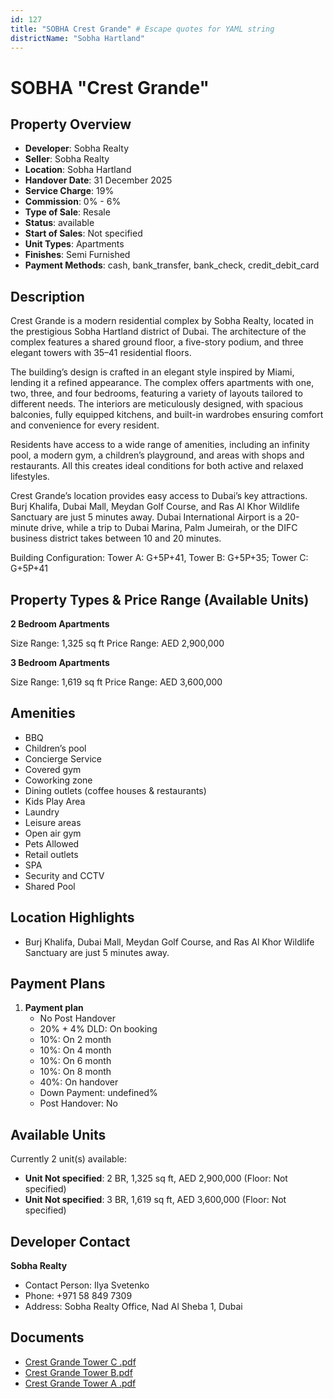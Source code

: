 ```yaml
---
id: 127
title: "SOBHA Crest Grande" # Escape quotes for YAML string
districtName: "Sobha Hartland"
---
```


# SOBHA "Crest Grande"

## Property Overview
- **Developer**: Sobha Realty
- **Seller**: Sobha Realty
- **Location**: Sobha Hartland
- **Handover Date**: 31 December 2025
- **Service Charge**: 19%
- **Commission**: 0% - 6%
- **Type of Sale**: Resale
- **Status**: available
- **Start of Sales**: Not specified
- **Unit Types**: Apartments
- **Finishes**: Semi Furnished
- **Payment Methods**: cash, bank_transfer, bank_check, credit_debit_card

## Description
Crest Grande is a modern residential complex by Sobha Realty, located in the prestigious Sobha Hartland district of Dubai. The architecture of the complex features a shared ground floor, a five-story podium, and three elegant towers with 35–41 residential floors.

The building’s design is crafted in an elegant style inspired by Miami, lending it a refined appearance. The complex offers apartments with one, two, three, and four bedrooms, featuring a variety of layouts tailored to different needs. The interiors are meticulously designed, with spacious balconies, fully equipped kitchens, and built-in wardrobes ensuring comfort and convenience for every resident.

Residents have access to a wide range of amenities, including an infinity pool, a modern gym, a children’s playground, and areas with shops and restaurants. All this creates ideal conditions for both active and relaxed lifestyles.

Crest Grande’s location provides easy access to Dubai’s key attractions. Burj Khalifa, Dubai Mall, Meydan Golf Course, and Ras Al Khor Wildlife Sanctuary are just 5 minutes away. Dubai International Airport is a 20-minute drive, while a trip to Dubai Marina, Palm Jumeirah, or the DIFC business district takes between 10 and 20 minutes.

Building Configuration: Tower A: G+5P+41, Tower B: G+5P+35; Tower C: G+5P+41

## Property Types & Price Range (Available Units)
**2 Bedroom Apartments**

Size Range: 1,325 sq ft
Price Range: AED 2,900,000

**3 Bedroom Apartments**

Size Range: 1,619 sq ft
Price Range: AED 3,600,000

## Amenities
- BBQ
- Children’s pool
- Concierge Service
- Covered gym
- Coworking zone
- Dining outlets  (coffee houses & restaurants)
- Kids Play Area
- Laundry
- Leisure areas
- Open air gym
- Pets Allowed
- Retail outlets
- SPA
- Security and CCTV
- Shared Pool

## Location Highlights
- Burj Khalifa, Dubai Mall, Meydan Golf Course, and Ras Al Khor Wildlife Sanctuary are just 5 minutes away.

## Payment Plans
1. **Payment plan**
   - No Post Handover
   - 20% + 4% DLD: On booking
   - 10%: On 2 month
   - 10%: On 4 month
   - 10%: On 6 month
   - 10%: On 8 month
   - 40%: On handover
   - Down Payment: undefined%
   - Post Handover: No

## Available Units
Currently 2 unit(s) available:
- **Unit Not specified**: 2 BR, 1,325 sq ft, AED 2,900,000 (Floor: Not specified)
- **Unit Not specified**: 3 BR, 1,619 sq ft, AED 3,600,000 (Floor: Not specified)

## Developer Contact
**Sobha Realty**
- Contact Person: Ilya Svetenko
- Phone: +971 58 849 7309
- Address: Sobha Realty Office, Nad Al Sheba 1, Dubai

## Documents
- [Crest Grande Tower C .pdf](https://cdn.geniemap.net/2023/06/23/jnvcGzuiWoTWBqght4nXBWZJfCk0rKdyYCxbHkyY.pdf)
- [Crest Grande Tower B.pdf](https://cdn.geniemap.net/2023/06/23/snU6utwPY0OkHFOARfjPCmxvAwKzPtmibO3EaBHW.pdf)
- [Crest Grande Tower A .pdf](https://cdn.geniemap.net/2023/06/23/TEjT0d7PNe0h3NgtSlOmUvsNdOTzqZTwcYA9ylCA.pdf)

